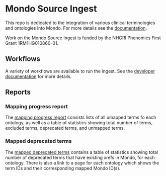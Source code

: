 # Mondo Source Ingest

This repo is dedicated to the integration of various clinical terminologies and ontologies into Mondo. For more details 
see the [documentation](https://monarch-initiative.github.io/mondo-ingest/).

Work on the Mondo Source Ingest is funded by the NHGRI Phenomics First Grant 1RM1HG010860-01.

## Workflows
A variety of workflows are available to run the ingest. See the [developer documentation](./docs/developer/workflows.md) for more details.

## Reports
### Mapping progress report
The [mapping progress report](./docs/reports/unmapped.md) consists lists of all umapped terms fo each ontology, as well 
as a table of statistics showing total number of terms, excluded terms, deprecated terms, and unmapped terms.

### Mapped deprecated terms
The [mapped deprecated terms](./docs/reports/mapped_deprecated.md) contains a table of statistics showing total number of deprecated terms that have existing xrefs in Mondo, for each ontology. There is also a link to a page for each ontology which shows the term IDs and their corresponding mapped Mondo ID(s). 
